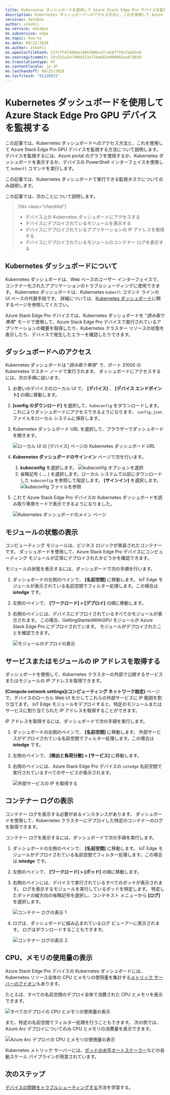 ```yaml
---
title: Kubernetes ダッシュボードを使用して Azure Stack Edge Pro デバイスを監視する | Microsoft Docs
description: Kubernetes ダッシュボードへのアクセス方法と、これを使用して Azure Stack Edge Pro デバイスを監視する方法について説明します。
services: databox
author: alkohli
ms.service: databox
ms.subservice: edge
ms.topic: how-to
ms.date: 09/22/2020
ms.author: alkohli
ms.openlocfilehash: 137cff47d49be1405f60bc47cd16f7f027ab63a9
ms.sourcegitcommit: 32c521a2ef396d121e71ba682e098092ac673b30
ms.translationtype: HT
ms.contentlocale: ja-JP
ms.lasthandoff: 09/25/2020
ms.locfileid: "91320831"
---
```

# <a name="use-kubernetes-dashboard-to-monitor-your-azure-stack-edge-pro-gpu-device"></a>Kubernetes ダッシュボードを使用して Azure Stack Edge Pro GPU デバイスを監視する

この記事では、Kubernetes ダッシュボードへのアクセス方法と、これを使用して Azure Stack Edge Pro GPU デバイスを監視する方法について説明します。 デバイスを監視するには、Azure portal のグラフを使用するか、Kubernetes ダッシュボードを表示するか、デバイスの PowerShell インターフェイスを使用して `kubectl` コマンドを実行します。 

この記事では、Kubernetes ダッシュボードで実行できる監視タスクについてのみ説明します。

この記事では、次のことについて説明します。

> [!div class="checklist"]
>
> * デバイス上の Kubernetes ダッシュボードにアクセスする
> * デバイスにデプロイされているモジュールを表示する
> * デバイスにデプロイされているアプリケーションの IP アドレスを取得する
> * デバイスにデプロイされているモジュールのコンテナー ログを表示する


## <a name="about-kubernetes-dashboard"></a>Kubernetes ダッシュボードについて

Kubernetes ダッシュボードは、Web ベースのユーザー インターフェイスで、コンテナー化されたアプリケーションのトラブルシューティングに使用できます。 Kubernetes ダッシュボードは、Kubernetes `kubectl` コマンド ラインの UI ベースの代替手段です。 詳細については、[Kubernetes ダッシュボード](https://kubernetes.io/docs/tasks/access-application-cluster/web-ui-dashboard/)に関するページを参照してください。 

Azure Stack Edge Pro デバイスでは、Kubernetes ダッシュボードを "*読み取り専用*" モードで使用して、Azure Stack Edge Pro デバイスで実行されているアプリケーションの概要を取得したり、Kubernetes クラスター リソースの状態を表示したり、デバイスで発生したエラーを確認したりできます。

## <a name="access-dashboard"></a>ダッシュボードへのアクセス

Kubernetes ダッシュボードは "*読み取り専用*" で、ポート 31000 の Kubernetes マスター ノードで実行されます。 ダッシュボードにアクセスするには、次の手順に従います。 

1. お使いのデバイスのローカル UI で、 **[デバイス]** 、 **[デバイス エンドポイント]** の順に移動します。 
1. **[config のダウンロード]** を選択して、`kubeconfig` をダウンロードします。これによりダッシュボードにアクセスできるようになります。 `config.json` ファイルをローカル システムに保存します。
1. Kubernetes ダッシュボード URL を選択して、ブラウザーでダッシュボードを開きます。

    ![ローカル UI の [デバイス] ページの Kubernetes ダッシュボード URL](./media/azure-stack-edge-gpu-monitor-kubernetes-dashboard/kubernetes-dashboard-url-local-ui-1.png)

1. **Kubernetes ダッシュボードのサインイン** ページで次を行います。
    
    1. **kubeconfig** を選択します。 
        ![kubeconfig オプションを選択](./media/azure-stack-edge-gpu-monitor-kubernetes-dashboard/kubernetes-dashboard-sign-in-1.png) 
    1. 省略記号 ( **...** ) を選択します。ローカル システムで以前にダウンロードした `kubeconfig` を参照して指定します。 **[サインイン]** を選択します。
        ![kubeconfig ファイルを参照](./media/azure-stack-edge-gpu-monitor-kubernetes-dashboard/kubernetes-dashboard-sign-in-2.png)    

6. これで Azure Stack Edge Pro デバイスの Kubernetes ダッシュボードを読み取り専用モードで表示できるようになりました。

    ![Kubernetes ダッシュボードのメイン ページ](./media/azure-stack-edge-gpu-monitor-kubernetes-dashboard/kubernetes-dashboard-main-page-1.png)

## <a name="view-module-status"></a>モジュールの状態の表示

コンピューティング モジュールは、ビジネス ロジックが実装されたコンテナーです。 ダッシュボードを使用して、Azure Stack Edge Pro デバイスにコンピューティング モジュールが正常にデプロイされたかどうかを確認できます。

モジュールの状態を表示するには、ダッシュボードで次の手順を行います。

1. ダッシュボードの左側のペインで、 **[名前空間]** に移動します。 IoT Edge モジュールが表示されている名前空間でフィルター処理します。この場合は **iotedge** です。
1. 左側のペインで、 **[ワークロード] > [デプロイ]** の順に移動します。
1. 右側のペインには、デバイスにデプロイされているすべてのモジュールが表示されます。 この場合、GettingStartedWithGPU モジュールが Azure Stack Edge Pro にデプロイされています。 モジュールがデプロイされたことを確認できます。

    ![モジュールのデプロイの表示](./media/azure-stack-edge-gpu-monitor-kubernetes-dashboard/kubernetes-view-module-deployment-1.png)

 
## <a name="get-ip-address-for-services-or-modules"></a>サービスまたはモジュールの IP アドレスを取得する

ダッシュボードを使用して、Kubernetes クラスターの外部で公開するサービスまたはモジュールの IP アドレスを取得できます。 

**[Compute network settings]\(コンピューティング ネットワーク設定\)** ページで、デバイスのローカル Web UI を介してこれらの外部サービスに IP 範囲を割り当てます。 IoT Edge モジュールをデプロイすると、特定のモジュールまたはサービスに割り当てられた IP アドレスを取得することができます。 

IP アドレスを取得するには、ダッシュボードで次の手順を実行します。

1. ダッシュボードの左側のペインで、 **[名前空間]** に移動します。 外部サービスがデプロイされている名前空間でフィルター処理します。この場合は **iotedge** です。
1. 左側のペインで、 **[検出と負荷分散] > [サービス]** に移動します。
1. 右側のペインには、Azure Stack Edge Pro デバイスの `iotedge` 名前空間で実行されているすべてのサービスが表示されます。

    ![外部サービスの IP を取得する](./media/azure-stack-edge-gpu-monitor-kubernetes-dashboard/kubernetes-get-ip-external-service-1.png)

## <a name="view-container-logs"></a>コンテナー ログの表示

コンテナー ログを表示する必要があるインスタンスがあります。 ダッシュボードを使用して、Kubernetes クラスターにデプロイした特定のコンテナーのログを取得できます。

コンテナー ログを表示するには、ダッシュボードで次の手順を実行します。

1. ダッシュボードの左側のペインで、 **[名前空間]** に移動します。 IoT Edge モジュールがデプロイされている名前空間でフィルター処理します。この場合は **iotedge** です。
1. 左側のペインで、 **[ワークロード] > [ポッド]** の順に移動します。
1. 右側のペインには、デバイスで実行されているすべてのポッドが表示されます。 ログを表示するモジュールを実行しているポッドを特定します。 特定したポッドの縦方向の省略記号を選択し、コンテキスト メニューから **[ログ]** を選択します。

    ![コンテナー ログの表示 1](./media/azure-stack-edge-gpu-monitor-kubernetes-dashboard/kubernetes-view-container-logs-1.png)

1. ログは、ダッシュボードに組み込まれているログ ビューアーに表示されます。 ログはダウンロードすることもできます。

    ![コンテナー ログの表示 2](./media/azure-stack-edge-gpu-monitor-kubernetes-dashboard/kubernetes-view-container-logs-1.png)
    

## <a name="view-cpu-memory-usage"></a>CPU、メモリの使用量の表示

Azure Stack Edge Pro デバイスの Kubernetes ダッシュボードには、Kubernetes リソース全体の CPU とメモリの使用量を集計する[メトリック サーバーのアドオン](https://kubernetes.io/docs/tasks/debug-application-cluster/resource-metrics-pipeline/)もあります。
 
たとえば、すべての名前空間のデプロイ全体で消費された CPU とメモリを表示できます。 

![すべてのデプロイの CPU とメモリの使用量の表示](./media/azure-stack-edge-gpu-monitor-kubernetes-dashboard/view-cpu-memory-all-1.png)

また、特定の名前空間でフィルター処理を行うこともできます。 次の例では、Azure Arc デプロイについてのみ CPU とメモリの消費量を表示できます。  

![Azure Arc デプロイの CPU とメモリの使用量の表示](./media/azure-stack-edge-gpu-monitor-kubernetes-dashboard/view-cpu-memory-azure-arc-1.png)

Kubernetes メトリック サーバーには、[ポッドの水平オートスケーラー](https://kubernetes.io/docs/tasks/run-application/horizontal-pod-autoscale/)などの自動スケール パイプラインが用意されています。


## <a name="next-steps"></a>次のステップ

[デバイスの問題をトラブルシューティングする](azure-stack-edge-gpu-troubleshoot.md)方法を学習する。
